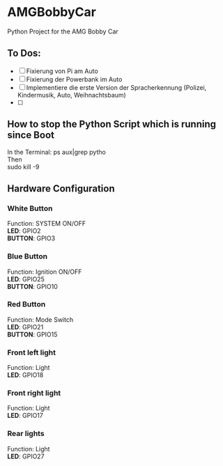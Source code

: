 # AMGBobbyCar
Python Project for the AMG Bobby Car

## To Dos:

- [ ] Fixierung von Pi am Auto
- [ ] Fixierung der Powerbank im Auto
- [ ] Implementiere die erste Version der Spracherkennung (Polizei, Kindermusik, Auto, Weihnachtsbaum)
- [ ] 


## How to stop the Python Script which is running since Boot
In the Terminal:  ps aux|grep pytho  
Then  
sudo kill -9 <Process ID>

## Hardware Configuration

### White Button  
Function: SYSTEM ON/OFF  
**LED**: GPIO2  
**BUTTON**: GPIO3

### Blue Button
Function: Ignition ON/OFF    
**LED**: GPIO25  
**BUTTON**: GPIO10

### Red Button
Function: Mode Switch    
**LED**: GPIO21  
**BUTTON**: GPIO15

### Front left light
Function: Light    
**LED**: GPIO18  

### Front right light
Function: Light    
**LED**: GPIO17

### Rear lights
Function: Light    
**LED**: GPIO27

